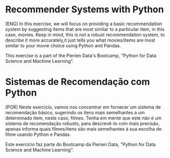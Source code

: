 # Recommender Systems with Python

[ENG] In this exercise, we will focus on providing a basic recommendation system by suggesting items that are most similar to a particular item, in this case, movies. Keep in mind, this is not a robust recommendation system, to describe it more accurately,it just tells you what movies/items are most similar to your movie choice using Python and Pandas.

This exercise is a part of the Pierien Data's Bootcamp, "Python for Data Science and Machine Learning".

# Sistemas de Recomendação com Python

[POR] Neste exercício, vamos nos concentrar em fornecer um sistema de recomendação básico, sugerindo os itens mais semelhantes a um determinado item, neste caso, filmes. Tenha em mente que este não é um sistema de recomendação robusto, para descrevê-lo com mais precisão, apenas informa quais filmes/itens são mais semelhantes à sua escolha de filme usando Python e Pandas.

Este exercício faz parte do Bootcamp da Pierien Data, "Python for Data Science and Machine Learning". 